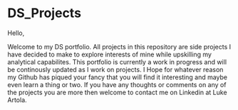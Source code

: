 # DS_Projects

Hello, 

Welcome to my DS portfolio. All projects in this repository are side projects I have decided to make to explore interests of mine while upskilling my analytical capabilites. This portfolio is currently a work in progress and will be continously updated as I work on projects. I Hope for whatever reason my Github has piqued your fancy that you will find it interesting and maybe even learn a thing or two. If you have any thoughts or comments on any of the projects you are more then welcome to contact me on Linkedin at Luke Artola. 


